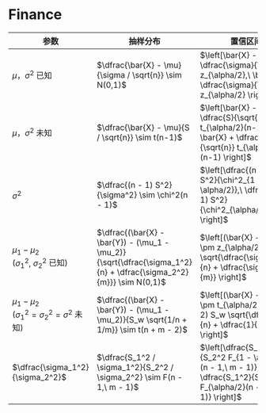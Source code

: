 # Finance

| 参数 | 抽样分布 | 置信区间 |
|------|----------|----------|
| $\mu$，$\sigma^2$ 已知 | $\dfrac{\bar{X} - \mu}{\sigma / \sqrt{n}} \sim N(0,1)$ | $\left[\bar{X} - \dfrac{\sigma}{\sqrt{n}} z_{\alpha/2},\ \bar{X} + \dfrac{\sigma}{\sqrt{n}} z_{\alpha/2} \right]$ |
| $\mu$，$\sigma^2$ 未知 | $\dfrac{\bar{X} - \mu}{S / \sqrt{n}} \sim t(n-1)$ | $\left[\bar{X} - \dfrac{S}{\sqrt{n}} t_{\alpha/2}(n-1),\ \bar{X} + \dfrac{S}{\sqrt{n}} t_{\alpha/2}(n-1) \right]$ |
| $\sigma^2$ | $\dfrac{(n - 1) S^2}{\sigma^2} \sim \chi^2(n - 1)$ | $\left[\dfrac{(n - 1) S^2}{\chi^2_{1 - \alpha/2}},\ \dfrac{(n - 1) S^2}{\chi^2_{\alpha/2}} \right]$ |
| $\mu_1 - \mu_2$ <br> ($\sigma_1^2,\ \sigma_2^2$ 已知) | $\dfrac{(\bar{X} - \bar{Y}) - (\mu_1 - \mu_2)}{\sqrt{\dfrac{\sigma_1^2}{n} + \dfrac{\sigma_2^2}{m}}} \sim N(0,1)$ | $\left[(\bar{X} - \bar{Y}) \pm z_{\alpha/2} \sqrt{\dfrac{\sigma_1^2}{n} + \dfrac{\sigma_2^2}{m}} \right]$ |
| $\mu_1 - \mu_2$ <br> ($\sigma_1^2 = \sigma_2^2 = \sigma^2$ 未知) | $\dfrac{(\bar{X} - \bar{Y}) - (\mu_1 - \mu_2)}{S_w \sqrt{1/n + 1/m}} \sim t(n + m - 2)$ | $\left[(\bar{X} - \bar{Y}) \pm t_{\alpha/2}(n + m - 2) S_w \sqrt{\dfrac{1}{n} + \dfrac{1}{m}} \right]$ |
| $\dfrac{\sigma_1^2}{\sigma_2^2}$ | $\dfrac{S_1^2 / \sigma_1^2}{S_2^2 / \sigma_2^2} \sim F(n - 1,\ m - 1)$ | $\left[\dfrac{S_1^2}{S_2^2 F_{1 - \alpha/2}(n - 1,\ m - 1)},\ \dfrac{S_1^2}{S_2^2 F_{\alpha/2}(n - 1,\ m - 1)} \right]$ |
